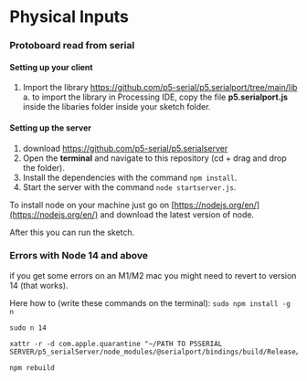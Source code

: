 # Physical Inputs

### Protoboard read from serial

#### Setting up your client
1. Import the library https://github.com/p5-serial/p5.serialport/tree/main/lib
	a. to import the library in Processing IDE, copy the file **p5.serialport.js** inside the libaries folder inside your sketch folder. 





#### Setting up the server
1. download https://github.com/p5-serial/p5.serialserver
2. Open the **terminal** and navigate to this repository (cd + drag and drop the folder).
3. Install the dependencies with the command ```npm install```.
4. Start the server with the command ```node startserver.js```.



To install node on your machine just go on [https://nodejs.org/en/](https://nodejs.org/en/) and download the latest version of node.

After this you can run the sketch. 




### Errors with Node 14 and above
if you get some errors on an M1/M2 mac you might need to revert to version 14 (that works).

Here how to (write these commands on the terminal):
```sudo npm install -g n```

```sudo n 14```

```xattr -r -d com.apple.quarantine "~/PATH TO P5SERIAL SERVER/p5_serialServer/node_modules/bindings/bindings.js"
xattr -r -d com.apple.quarantine "~/PATH TO P5SERIAL SERVER/p5_serialServer/node_modules/@serialport/bindings/build/Release/bindings.node"
```


```npm rebuild``` 




